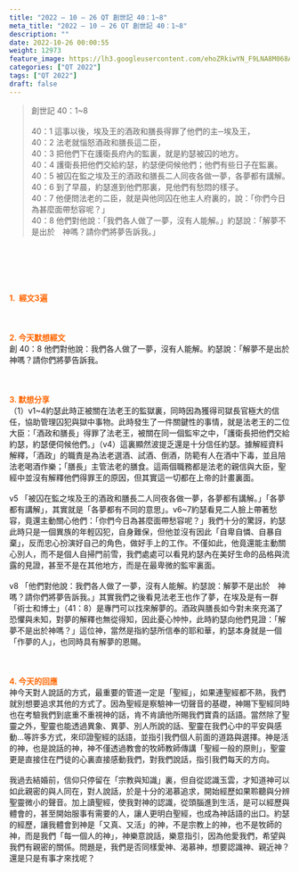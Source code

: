 ```yaml
---
title: "2022 – 10 – 26 QT 創世記 40：1~8"
meta_title: "2022 – 10 – 26 QT 創世記 40：1~8"
description: ""
date: 2022-10-26 00:00:55
weight: 12973
feature_image: https://lh3.googleusercontent.com/ehoZRkiwYN_F9LNA8M068AYxt73EavCZno-PD1cJRuf5BbSkQVUWr3gNEbt5kSs28Pb_Elg17kSrtf9ybWvojWoMV6I4tPM3vGRGDq6GkKkPdL2Gut4QAIw4-uykKUAtNiKgQKntvsU=w800
categories: ["QT 2022"]
tags: ["QT 2022"]
draft: false
---
```


<blockquote>創世記 40：1~8<br />
<br />
40：1 這事以後，埃及王的酒政和膳長得罪了他們的主─埃及王，<br />
40：2 法老就惱怒酒政和膳長這二臣，<br />
40：3 把他們下在護衛長府內的監裏，就是約瑟被囚的地方。<br />
40：4 護衛長把他們交給約瑟，約瑟便伺候他們；他們有些日子在監裏。<br />
40：5 被囚在監之埃及王的酒政和膳長二人同夜各做一夢，各夢都有講解。<br />
40：6 到了早晨，約瑟進到他們那裏，見他們有愁悶的樣子。<br />
40：7 他便問法老的二臣，就是與他同囚在他主人府裏的，說：「你們今日為甚麼面帶愁容呢？」<br />
40：8 他們對他說：「我們各人做了一夢，沒有人能解。」約瑟說：「解夢不是出於　神嗎？請你們將夢告訴我。」</blockquote><br />
&nbsp;<br />
<br />
&nbsp;<br />
<br />
<span style="color: #ff6600;"><strong>1.  經文3遍</strong></span><br />
<br />
&nbsp;<br />
<br />
<span style="color: #ff6600;"><strong>2. 今天默想經文<br />
</strong></span>創 40：8 他們對他說：我們各人做了一夢，沒有人能解。約瑟說：「解夢不是出於　神嗎？請你們將夢告訴我。<br />
<br />
&nbsp;<br />
<br />
<strong><span style="color: #ff6600;">3. 默想分享<br />
</span></strong>（1）v1~4約瑟此時正被關在法老王的監獄裏，同時因為獲得司獄長官極大的信任，協助管理囚犯與獄中事物。此時發生了一件關鍵性的事情，就是法老王的二位大臣：「酒政和膳長」得罪了法老王，被關在同一個監牢之中，「護衛長把他們交給約瑟，約瑟便伺候他們。」（v4）這裏顯然波提乏還是十分信任約瑟。據解經資料解釋，「酒政」的職責是為法老選酒、試酒、倒酒，防範有人在酒中下毒，並且陪法老喝酒作樂；「膳長」主管法老的膳食。這兩個職務都是法老的親信與大臣，聖經中並沒有解釋他們得罪王的原因，但其實這一切都在上帝的計畫裏面。<br />
<br />
v5 「被囚在監之埃及王的酒政和膳長二人同夜各做一夢，各夢都有講解。」「各夢都有講解」，其實就是「各夢都有不同的意思」。v6~7約瑟看見二人臉上帶著愁容，竟還主動關心他們：「你們今日為甚麼面帶愁容呢？」我們十分的驚訝，約瑟此時只是一個異族的年輕囚犯，自身難保，但他並沒有因此「自卑自憐、自暴自棄」，反而忠心扮演好自己的角色，做好手上的工作。不僅如此，他竟還能主動關心別人，而不是個人自掃門前雪，我們處處可以看見約瑟內在美好生命的品格與流露的見證，甚至不是在其他地方，而是在最卑微的監牢裏面。<br />
<br />
v8 「他們對他說：我們各人做了一夢，沒有人能解。約瑟說：解夢不是出於　神嗎？請你們將夢告訴我。」其實我們之後看見法老王也作了夢，在埃及是有一群「術士和博士」（41：8）是專門可以找來解夢的。酒政與膳長如今對未來充滿了恐懼與未知，對夢的解釋也無從得知，因此憂心忡忡，此時約瑟向他們見證：「解夢不是出於神嗎？」這位神，當然是指約瑟所信奉的耶和華，約瑟本身就是一個「作夢的人」，也同時具有解夢的恩賜。<br />
<br />
&nbsp;<br />
<br />
<strong><span style="color: #ff6600;">4. 今天的回應<br />
</span></strong>神今天對人說話的方式，最重要的管道一定是「聖經」，如果連聖經都不熟，我們就別想要追求其他的方式了。因為聖經是察驗神一切聲音的基礎，神賜下聖經同時也在考驗我們到底重不重視神的話，肯不肯讀他所賜我們寶貴的話語。當然除了聖靈之外，聖靈也能透過異象、異夢、別人所說的話、聖靈在我們心中的平安與感動…等許多方式，來印證聖經的話語，並指引我們個人前面的道路與選擇。神是活的神，也是說話的神，神不僅透過教會的牧師教師傳講「聖經一般的原則」，聖靈更是直接住在門徒的心裏直接感動我們，對我們說話，指引我們每天的方向。<br />
<br />
我過去結婚前，信仰只停留在「宗教與知識」裏，但自從認識玉雲，才知道神可以如此親密的與人同在，對人說話，於是十分的渴慕追求，開始經歷如果聆聽與分辨聖靈微小的聲音。加上讀聖經，使我對神的認識，從頭腦進到生活，是可以經歷與體會的，甚至開始服事有需要的人，讓人更明白聖經，也成為神話語的出口。約瑟的經歷，讓我體會到神是「又真、又活」的神，不是宗教上的神，也不是牧師的神，而是我們「每一個人的神」，神樂意說話，樂意指引，因為他愛我們，希望與我們有親密的關係。問題是，我們是否同樣愛神、渴慕神，想要認識神、親近神？還是只是有事才來找呢？<br />
<br />
&nbsp;
        